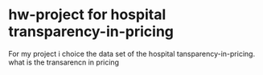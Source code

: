 # hw-project for hospital transparency-in-pricing
For my project i choice the data set of the hospital tansparency-in-pricing.
what is the transarencn in pricing 
